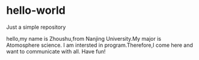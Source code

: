 # hello-world
Just a simple repository

hello,my name is Zhoushu,from Nanjing University.My major is Atomosphere science.
I am intersted in program.Therefore,I come here and want to communicate with all.
Have fun!
